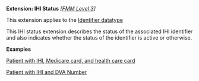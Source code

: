 **Extension: IHI Status** *[[FMM Level 3](guidance.html)]*

This extension applies to the [Identifier datatype](http://hl7.org/fhir/datatypes.html#identifier) 

This IHI status extension describes the status of the associated IHI identifier and also indicates whether the status of the identifier is active or otherwise.

**Examples**

[Patient with IHI, Medicare card, and health care card](Patient-example0.html)

[Patient with IHI and DVA Number](Patient-example1.html)